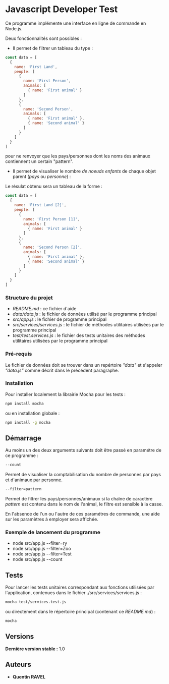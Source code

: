 # Javascript Developer Test

Ce programme implémente une interface en ligne de commande en Node.js.

Deux fonctionnalités sont possibles :

- Il permet de filtrer un tableau du type :

```Javascript
const data = [
  {
    name: 'First Land',
    people: [
      {
        name: 'First Person',
        animals: [
          { name: 'First animal' }
        ]
      },
      {
        name: 'Second Person',
        animals: [
          { name: 'First animal' },
          { name: 'Second animal' }
        ]
      }
    ]
  }
]
```

pour ne renvoyer que les pays/personnes dont les noms des animaux contiennent un certain "pattern".

- Il permet de visualiser le nombre *de noeuds enfants* de chaque objet parent (*pays* ou *personne*) :

Le résulat obtenu sera un tableau de la forme :

```Javascript
const data = [
  {
    name: 'First Land [2]',
    people: [
      {
        name: 'First Person [1]',
        animals: [
          { name: 'First animal' }
        ]
      },
      {
        name: 'Second Person [2]',
        animals: [
          { name: 'First animal' },
          { name: 'Second animal' }
        ]
      }
    ]
  }
]
```

### Structure du projet

- *README.md* : ce fichier d'aide
- *data/data.js* : le fichier de données utilisé par le programme principal
- *src/app.js* : le fichier de programme principal
- *src/services/services.js* : le fichier de méthodes utilitaires utilisées par le programme principal
- *test/test.services.js* : le fichier des tests unitaires des méthodes utilitaires utilisées par le programme principal

### Pré-requis

Le fichier de données doit se trouver dans un repértoire *"data"* et s'appeler *"data.js"* comme décrit dans le précédent paragraphe.

### Installation

Pour installer localement la librairie Mocha pour les tests :

```bash
npm install mocha
```

ou en installation globale :

```bash
npm install -g mocha
```

## Démarrage

Au moins un des deux arguments suivants doit être passé en paramétre de ce programme :

```bash
--count
```

Permet de visualiser la comptabilisation du nombre de personnes par pays et d'animaux par personne.

```bash
--filter=pattern
```

Permet de filtrer les pays/personnes/animaux si la chaîne de caractère *pattern* est contenu dans le nom de l'animal, le filtre est sensible à la casse.

En l'absence de l'un ou l'autre de ces paramétres de commande, une aide sur les paramètres à employer sera affichée.

### Exemple de lancement du programme

- node src/app.js --filter=ry
- node src/app.js --filter=Zoo
- node src/app.js --filter=Test
- node src/app.js --count

## Tests

Pour lancer les tests unitaires correspondant aux fonctions utilisées par l'application, contenues dans le fichier ./src/services/services.js :

```bash
mocha test/services.test.js
```

ou directement dans le répertoire principal (contenant ce _README.md_) :

```bash
mocha
```

## Versions

**Dernière version stable :** 1.0

## Auteurs

- **Quentin RAVEL**
